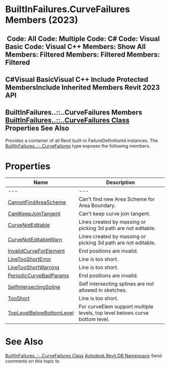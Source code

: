 # BuiltInFailures.CurveFailures Members (2023)

﻿
 Code: All Code: Multiple Code: C# Code: Visual Basic Code: Visual C++  Members: Show All Members: Filtered Members: Filtered Members: Filtered   
---  
C#Visual BasicVisual C++
Include Protected MembersInclude Inherited Members
Revit 2023 API  
---  
BuiltInFailures..::..CurveFailures Members  
[BuiltInFailures..::..CurveFailures Class](d8139918-351e-f209-f2bd-439653322d56.md "BuiltInFailures.CurveFailures Class") Properties See Also  
---  
Provides a container of all Revit built-in FailureDefinitionId instances.
The [BuiltInFailures..::..CurveFailures](d8139918-351e-f209-f2bd-439653322d56.md "BuiltInFailures.CurveFailures Class") type exposes the following members.
# Properties
| Name | Description |
| --- | --- |
| --- | --- | --- |
| [CannotFindAreaScheme](cc5bf305-acf7-d5f8-f28f-b15db1dc73c7.md "CannotFindAreaScheme Property") | Can't find new Area Scheme for Area Boundary. |
| [CantKeepJoinTangent](6a6cd67e-f7e7-6ff5-cb3f-fa7f510f3c6e.md "CantKeepJoinTangent Property") | Can't keep curve join tangent. |
| [CurveNotEditable](4218097d-d65b-0d18-482e-aad5c9206c23.md "CurveNotEditable Property") | Lines created by massing or picking 3d path are not editable. |
| [CurveNotEditableWarn](24690228-84ec-5959-fc5b-6c8fca307b95.md "CurveNotEditableWarn Property") | Lines created by massing or picking 3d path are not editable. |
| [InvalidCurveForElement](2a8ee5e1-a8eb-dd16-7070-946003343fbb.md "InvalidCurveForElement Property") | End positions are invalid. |
| [LineTooShortError](2d94bd69-e674-b588-5a37-c80c92cbb6a6.md "LineTooShortError Property") | Line is too short. |
| [LineTooShortWarning](82171d2d-96cf-901b-e71c-b67cdaa4587b.md "LineTooShortWarning Property") | Line is too short. |
| [PeriodicCurveBadParams](9d99d99b-72f2-be50-1ad1-d69f6e3f53c5.md "PeriodicCurveBadParams Property") | End positions are invalid. |
| [SelfIntersectingSpline](39a93c8c-7528-ed07-8735-a65f5268b0bf.md "SelfIntersectingSpline Property") | Self intersecting splines are not allowed in sketches. |
| [TooShort](82c469e6-5906-3017-5080-e2d47da138cb.md "TooShort Property") | Line is too short. |
| [TopLevelBelowBottomLevel](9fb46ab2-10ee-dbcf-9c49-6015bddcb059.md "TopLevelBelowBottomLevel Property") | For curveElem support multiple levels, top level belows curve bottom level. |

# See Also
[BuiltInFailures..::..CurveFailures Class](d8139918-351e-f209-f2bd-439653322d56.md "BuiltInFailures.CurveFailures Class")
[Autodesk.Revit.DB Namespace](87546ba7-461b-c646-cbb1-2cb8f5bff8b2.md "Autodesk.Revit.DB Namespace")
Send comments on this topic to 